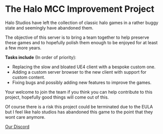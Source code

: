# The Halo MCC Improvement Project

Halo Studios have left the collection of classic halo games in a rather buggy state and seemingly have abandoned them.

The objective of this server is to bring a team together to help preserve these games and to hopefully polish them enough to be enjoyed for at least a few more years.

**Tasks include** (In order of priority):
  - Replacing the slow and bloated UE4 client with a bespoke custom one.
  - Adding a custom server browser to the new client with support for custom content.
  - Fixing bugs and possibly adding new features to improve the games.


Your welcome to join the team if you think you can help contribute to this project, hopefully good things will come out of this.

Of course there is a risk this project could be terminated due to the EULA but I feel like halo studios has abandoned this game to the point that they wont care anymore.

[Our Discord](http://discord.gg/Nw8Kqfmehu)
